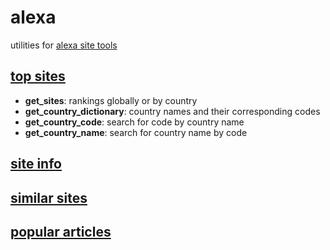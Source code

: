 # alexa
utilities for [alexa site tools](https://www.alexa.com/)

## [top sites](https://www.alexa.com/topsites)
* **get_sites**: rankings globally or by country
* **get_country_dictionary**: country names and their corresponding codes
* **get_country_code**: search for code by country name
* **get_country_name**: search for country name by code

## [site info](https://www.alexa.com/siteinfo)

## [similar sites](https://www.alexa.com/find-similar-sites)

## [popular articles](https://www.alexa.com/popular-articles)

